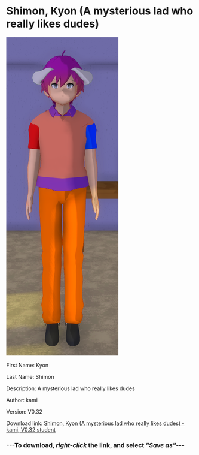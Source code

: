 # Shimon, Kyon (A mysterious lad who really likes dudes)

<img src = "https://raw.githubusercontent.com/Arbiter1223/Daigaku-Gurashi-Custom-Students/master/Students/Files/Shimon%2C%20Kyon%20(A%20mysterious%20lad%20who%20really%20likes%20dudes).png">

First Name: Kyon

Last Name: Shimon

Description: A mysterious lad who really likes dudes

Author: kami

Version: V0.32

Download link: <a href="https://raw.githubusercontent.com/Arbiter1223/Daigaku-Gurashi-Custom-Students/master/Students/Files/Shimon%2C%20Kyon%20(A%20mysterious%20lad%20who%20really%20likes%20dudes)%20-%20kami%2C%20V0.32.student">Shimon, Kyon (A mysterious lad who really likes dudes) - kami, V0.32.student</a>

### ---**To download, _right-click_ the link, and select _"Save as"_**---
